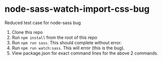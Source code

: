 # node-sass-watch-import-css-bug
Reduced test case for node-sass bug

1. Clone this repo
2. Run `npm install` from the root of this repo
3. Run `npm run sass`. This should complete without error.
4. Run `npm run watch:sass`. This will error (this is the bug).
5. View package.json for exact command lines for the above 2 commands.
